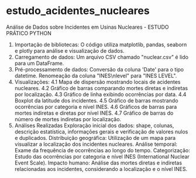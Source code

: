 # estudo_acidentes_nucleares
Análise de Dados sobre Incidentes em Usinas Nucleares - ESTUDO PRÁTICO PYTHON

1. Importação de bibliotecas: O código utiliza matplotlib, pandas, seaborn e plotly para análise e visualização de dados.
2. Carregamento de dados: Um arquivo CSV chamado "nuclear.csv" é lido para um DataFrame.
3. Pré-processamento de dados:
Conversão da coluna 'Date' para o tipo datetime.
Renomeação da coluna "INES\nlevel" para "INES LEVEL".
4. Visualizações:
4.1 Mapa de dispersão mostrando locais de acidentes nucleares.
4.2 Gráfico de barras comparando mortes diretas e indiretas por localização.
4.3 Gráfico de linha exibindo ocorrências por data.
4.4 Boxplot da latitude dos incidentes.
4.5 Gráfico de barras mostrando ocorrências por categoria e nível INES.
4.6 Gráficos de barras para mortes indiretas e diretas por nível INES.
4.7 Gráfico de barras do número de mortes indiretas por localização.
5. Análises Realizadas
Exploração inicial dos dados: shape, colunas, descrição estatística, informações gerais e verificação de valores nulos e duplicados.
Distribuição geográfica: Utilização de um mapa para visualizar a localização dos incidentes nucleares.
Análise temporal: Exame da frequência de ocorrências ao longo do tempo.
Categorização: Estudo das ocorrências por categoria e nível INES (International Nuclear Event Scale).
Impacto humano: Análise das mortes diretas e indiretas relacionadas aos incidentes, considerando a localização e o nível INES.

